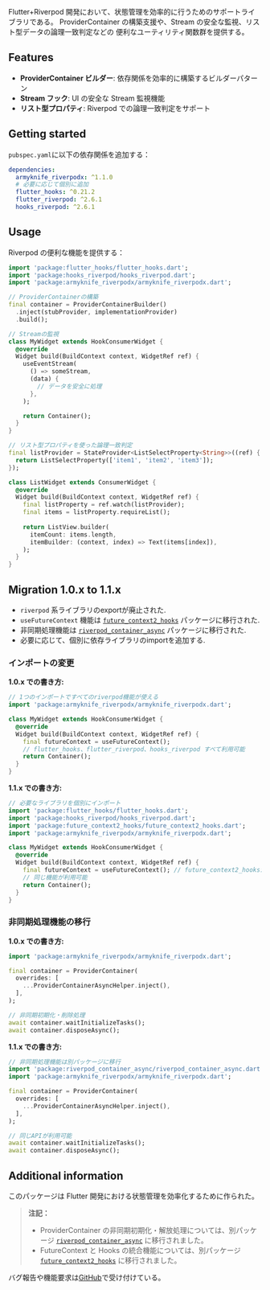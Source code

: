 Flutter+Riverpod 開発において、状態管理を効率的に行うためのサポートライブラリである。
ProviderContainer の構築支援や、Stream の安全な監視、リスト型データの論理一致判定などの
便利なユーティリティ関数群を提供する。

## Features

- **ProviderContainer ビルダー**: 依存関係を効率的に構築するビルダーパターン
- **Stream フック**: UI の安全な Stream 監視機能
- **リスト型プロパティ**: Riverpod での論理一致判定をサポート

## Getting started

`pubspec.yaml`に以下の依存関係を追加する：

```yaml
dependencies:
  armyknife_riverpodx: ^1.1.0
  # 必要に応じて個別に追加
  flutter_hooks: ^0.21.2
  flutter_riverpod: ^2.6.1
  hooks_riverpod: ^2.6.1
```

## Usage

Riverpod の便利な機能を提供する：

```dart
import 'package:flutter_hooks/flutter_hooks.dart';
import 'package:hooks_riverpod/hooks_riverpod.dart';
import 'package:armyknife_riverpodx/armyknife_riverpodx.dart';

// ProviderContainerの構築
final container = ProviderContainerBuilder()
  .inject(stubProvider, implementationProvider)
  .build();

// Streamの監視
class MyWidget extends HookConsumerWidget {
  @override
  Widget build(BuildContext context, WidgetRef ref) {
    useEventStream(
      () => someStream,
      (data) {
        // データを安全に処理
      },
    );

    return Container();
  }
}

// リスト型プロパティを使った論理一致判定
final listProvider = StateProvider<ListSelectProperty<String>>((ref) {
  return ListSelectProperty(['item1', 'item2', 'item3']);
});

class ListWidget extends ConsumerWidget {
  @override
  Widget build(BuildContext context, WidgetRef ref) {
    final listProperty = ref.watch(listProvider);
    final items = listProperty.requireList();
    
    return ListView.builder(
      itemCount: items.length,
      itemBuilder: (context, index) => Text(items[index]),
    );
  }
}
```

## Migration 1.0.x to 1.1.x

* `riverpod` 系ライブラリのexportが廃止された.
* `useFutureContext` 機能は [`future_context2_hooks`](../future_context2_hooks/) パッケージに移行された.
* 非同期処理機能は [`riverpod_container_async`](../riverpod_container_async/) パッケージに移行された.
* 必要に応じて、個別に依存ライブラリのimportを追加する.

### インポートの変更

**1.0.x での書き方:**
```dart
// 1つのインポートですべてのriverpod機能が使える
import 'package:armyknife_riverpodx/armyknife_riverpodx.dart';

class MyWidget extends HookConsumerWidget {
  @override
  Widget build(BuildContext context, WidgetRef ref) {
    final futureContext = useFutureContext();
    // flutter_hooks、flutter_riverpod、hooks_riverpod すべて利用可能
    return Container();
  }
}
```

**1.1.x での書き方:**
```dart
// 必要なライブラリを個別にインポート
import 'package:flutter_hooks/flutter_hooks.dart';
import 'package:hooks_riverpod/hooks_riverpod.dart';
import 'package:future_context2_hooks/future_context2_hooks.dart';
import 'package:armyknife_riverpodx/armyknife_riverpodx.dart';

class MyWidget extends HookConsumerWidget {
  @override
  Widget build(BuildContext context, WidgetRef ref) {
    final futureContext = useFutureContext(); // future_context2_hooksから提供
    // 同じ機能が利用可能
    return Container();
  }
}
```

### 非同期処理機能の移行

**1.0.x での書き方:**
```dart
import 'package:armyknife_riverpodx/armyknife_riverpodx.dart';

final container = ProviderContainer(
  overrides: [
    ...ProviderContainerAsyncHelper.inject(),
  ],
);

// 非同期初期化・削除処理
await container.waitInitializeTasks();
await container.disposeAsync();
```

**1.1.x での書き方:**
```dart
// 非同期処理機能は別パッケージに移行
import 'package:riverpod_container_async/riverpod_container_async.dart';
import 'package:armyknife_riverpodx/armyknife_riverpodx.dart';

final container = ProviderContainer(
  overrides: [
    ...ProviderContainerAsyncHelper.inject(),
  ],
);

// 同じAPIが利用可能
await container.waitInitializeTasks();
await container.disposeAsync();
```

## Additional information

このパッケージは Flutter 開発における状態管理を効率化するために作られた。

> **注記：** 
> - ProviderContainer の非同期初期化・解放処理については、別パッケージ [`riverpod_container_async`](../riverpod_container_async/) に移行されました。
> - FutureContext と Hooks の統合機能については、別パッケージ [`future_context2_hooks`](../future_context2_hooks/) に移行されました。

バグ報告や機能要求は[GitHub](https://github.com/eaglesakura/flutter_armyknife)で受け付けている。
